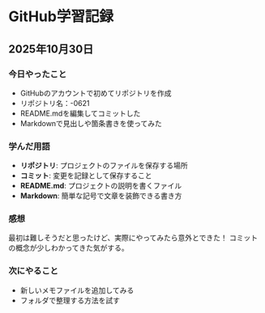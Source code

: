 # GitHub学習記録

## 2025年10月30日

### 今日やったこと
- GitHubのアカウントで初めてリポジトリを作成
- リポジトリ名：-0621
- README.mdを編集してコミットした
- Markdownで見出しや箇条書きを使ってみた

### 学んだ用語
- **リポジトリ**: プロジェクトのファイルを保存する場所
- **コミット**: 変更を記録として保存すること
- **README.md**: プロジェクトの説明を書くファイル
- **Markdown**: 簡単な記号で文章を装飾できる書き方

### 感想
最初は難しそうだと思ったけど、実際にやってみたら意外とできた！
コミットの概念が少しわかってきた気がする。

### 次にやること
- 新しいメモファイルを追加してみる
- フォルダで整理する方法を試す
